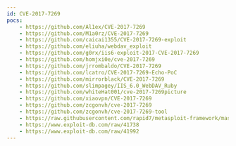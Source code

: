 ```yaml
---
id: CVE-2017-7269
pocs:
    - https://github.com/Al1ex/CVE-2017-7269
    - https://github.com/M1a0rz/CVE-2017-7269
    - https://github.com/caicai1355/CVE-2017-7269-exploit
    - https://github.com/eliuha/webdav_exploit
    - https://github.com/g0rx/iis6-exploit-2017-CVE-2017-7269
    - https://github.com/homjxi0e/cve-2017-7269
    - https://github.com/jrrombaldo/CVE-2017-7269
    - https://github.com/lcatro/CVE-2017-7269-Echo-PoC
    - https://github.com/mirrorblack/CVE-2017-7269
    - https://github.com/slimpagey/IIS_6.0_WebDAV_Ruby
    - https://github.com/whiteHat001/cve-2017-7269picture
    - https://github.com/xiaovpn/CVE-2017-7269
    - https://github.com/zcgonvh/cve-2017-7269
    - https://github.com/zcgonvh/cve-2017-7269-tool
    - https://raw.githubusercontent.com/rapid7/metasploit-framework/master/modules/exploits/windows/iis/iis_webdav_scstoragepathfromurl.rb
    - https://www.exploit-db.com/raw/41738
    - https://www.exploit-db.com/raw/41992
---
```

